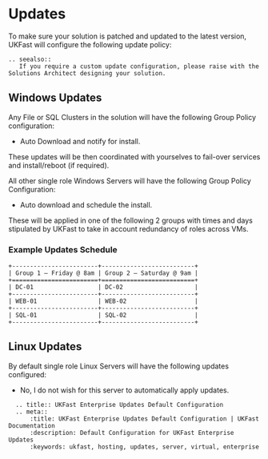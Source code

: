 # Updates

To make sure your solution is patched and updated to the latest version, UKFast will configure the following update policy:

```eval_rst
.. seealso::
   If you require a custom update configuration, please raise with the Solutions Architect designing your solution.
```
## Windows Updates

Any File or SQL Clusters in the solution will have the following Group Policy configuration:
- Auto Download and notify for install.

These updates will be then coordinated with yourselves to fail-over services and install/reboot (if required).

All other single role Windows Servers will have the following Group Policy Configuration:
- Auto download and schedule the install.

These will be applied in one of the following 2 groups with times and days stipulated by UKFast to take in account redundancy of roles across VMs.

### Example Updates Schedule
```eval_rst
+------------------------+--------------------------+
| Group 1 – Friday @ 8am | Group 2 – Saturday @ 9am |
+========================+==========================+
| DC-01                  | DC-02                    |
+------------------------+--------------------------+
| WEB-01                 | WEB-02                   |
+------------------------+--------------------------+
| SQL-01                 | SQL-02                   |
+------------------------+--------------------------+
```

## Linux Updates

By default single role Linux Servers will have the following updates configured:

- No, I do not wish for this server to automatically apply updates.

```eval_rst
  .. title:: UKFast Enterprise Updates Default Configuration
  .. meta::
      :title: UKFast Enterprise Updates Default Configuration | UKFast Documentation
      :description: Default Configuration for UKFast Enterprise Updates
      :keywords: ukfast, hosting, updates, server, virtual, enterprise

